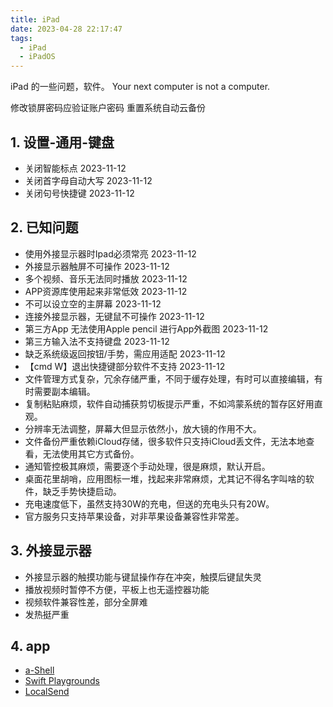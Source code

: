```yaml
---
title: iPad
date: 2023-04-28 22:17:47
tags: 
  - iPad 
  - iPadOS
---
```


iPad 的一些问题，软件。
Your next computer is not a computer.

<!-- more -->

修改锁屏密码应验证账户密码
重置系统自动云备份

## 1. 设置-通用-键盘

- 关闭智能标点 2023-11-12
- 关闭首字母自动大写 2023-11-12
- 关闭句号快捷键 2023-11-12 

## 2. 已知问题

-  使用外接显示器时Ipad必须常亮 2023-11-12
- 外接显示器触屏不可操作 2023-11-12
- 多个视频、音乐无法同时播放 2023-11-12
- APP资源库使用起来非常低效 2023-11-12
- 不可以设立空的主屏幕 2023-11-12
- 连接外接显示器，无键鼠不可操作 2023-11-12
- 第三方App 无法使用Apple pencil 进行App外截图 2023-11-12
- 第三方输入法不支持键盘 2023-11-12
- 缺乏系统级返回按钮/手势，需应用适配 2023-11-12
- 【cmd W】退出快捷键部分软件不支持 2023-11-12
- 文件管理方式复杂，冗余存储严重，不同于缓存处理，有时可以直接编辑，有时需要副本编辑。
- 复制粘贴麻烦，软件自动捕获剪切板提示严重，不如鸿蒙系统的暂存区好用直观。
- 分辨率无法调整，屏幕大但显示依然小，放大镜的作用不大。
- 文件备份严重依赖iCloud存储，很多软件只支持iCloud丢文件，无法本地查看，无法使用其它方式备份。
- 通知管控极其麻烦，需要逐个手动处理，很是麻烦，默认开启。
- 桌面花里胡哨，应用图标一堆，找起来非常麻烦，尤其记不得名字叫啥的软件，缺乏手势快捷启动。
- 充电速度低下，虽然支持30W的充电，但送的充电头只有20W。
- 官方服务只支持苹果设备，对非苹果设备兼容性非常差。

## 3. 外接显示器

- 外接显示器的触摸功能与键鼠操作存在冲突，触摸后键鼠失灵
- 播放视频时暂停不方便，平板上也无遥控器功能
- 视频软件兼容性差，部分全屏难
- 发热挺严重

## 4. app
- [a-Shell](https://apps.apple.com/cn/app/a-shell/id1473805438)
- [Swift Playgrounds](https://apps.apple.com/cn/app/swift-playgrounds/id908519492)
- [LocalSend](https://apps.apple.com/cn/app/localsend/id1661733229)